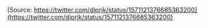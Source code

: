 [Source: https://twitter.com/diprjk/status/1571121376685363200](https://twitter.com/diprjk/status/1571121376685363200)